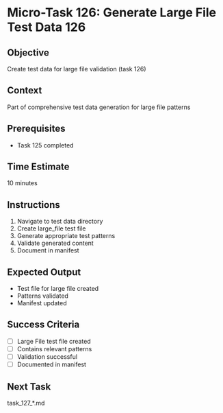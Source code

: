 # Micro-Task 126: Generate Large File Test Data 126

## Objective
Create test data for large file validation (task 126)

## Context
Part of comprehensive test data generation for large file patterns

## Prerequisites
- Task 125 completed

## Time Estimate
10 minutes

## Instructions
1. Navigate to test data directory
2. Create large_file test file
3. Generate appropriate test patterns
4. Validate generated content
5. Document in manifest

## Expected Output
- Test file for large file created
- Patterns validated
- Manifest updated

## Success Criteria
- [ ] Large File test file created
- [ ] Contains relevant patterns
- [ ] Validation successful
- [ ] Documented in manifest

## Next Task
task_127_*.md